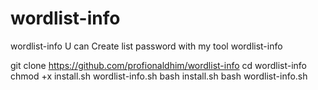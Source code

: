 # wordlist-info
wordlist-info
U can Create list password with my tool wordlist-info

git clone https://github.com/profionaldhim/wordlist-info
cd wordlist-info
chmod +x install.sh wordlist-info.sh
bash install.sh
bash wordlist-info.sh
